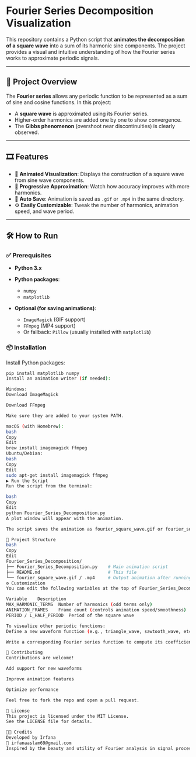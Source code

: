 # Fourier Series Decomposition Visualization

This repository contains a Python script that **animates the decomposition of a square wave** into a sum of its harmonic sine components. The project provides a visual and intuitive understanding of how the Fourier series works to approximate periodic signals.

---

## 📌 Project Overview

The **Fourier series** allows any periodic function to be represented as a sum of sine and cosine functions. In this project:

- A **square wave** is approximated using its Fourier series.
- Higher-order harmonics are added one by one to show convergence.
- The **Gibbs phenomenon** (overshoot near discontinuities) is clearly observed.

---

## 🎞️ Features

- 🎥 **Animated Visualization**: Displays the construction of a square wave from sine wave components.
- 🔁 **Progressive Approximation**: Watch how accuracy improves with more harmonics.
- 💾 **Auto Save**: Animation is saved as `.gif` or `.mp4` in the same directory.
- ⚙️ **Easily Customizable**: Tweak the number of harmonics, animation speed, and wave period.

---

## 🛠️ How to Run

### ✅ Prerequisites

- **Python 3.x**
- **Python packages**:
  - `numpy`
  - `matplotlib`

- **Optional (for saving animations)**:
  - `ImageMagick` (GIF support)
  - `FFmpeg` (MP4 support)
  - Or fallback: `Pillow` (usually installed with `matplotlib`)

### 📦 Installation

Install Python packages:

```bash
pip install matplotlib numpy
Install an animation writer (if needed):

Windows:
Download ImageMagick

Download FFmpeg

Make sure they are added to your system PATH.

macOS (with Homebrew):
bash
Copy
Edit
brew install imagemagick ffmpeg
Ubuntu/Debian:
bash
Copy
Edit
sudo apt-get install imagemagick ffmpeg
▶️ Run the Script
Run the script from the terminal:

bash
Copy
Edit
python Fourier_Series_Decomposition.py
A plot window will appear with the animation.

The script saves the animation as fourier_square_wave.gif or fourier_square_wave.mp4.

📁 Project Structure
bash
Copy
Edit
Fourier_Series_Decomposition/
├── Fourier_Series_Decomposition.py    # Main animation script
├── README.md                          # This file
└── fourier_square_wave.gif / .mp4     # Output animation after running
⚙️ Customization
You can edit the following variables at the top of Fourier_Series_Decomposition.py:

Variable	Description
MAX_HARMONIC_TERMS	Number of harmonics (odd terms only)
ANIMATION_FRAMES	Frame count (controls animation speed/smoothness)
PERIOD / L_HALF_PERIOD	Period of the square wave

To visualize other periodic functions:
Define a new waveform function (e.g., triangle_wave, sawtooth_wave, etc.)

Write a corresponding Fourier series function to compute its coefficients (a₀, aₙ, bₙ)

🤝 Contributing
Contributions are welcome!

Add support for new waveforms

Improve animation features

Optimize performance

Feel free to fork the repo and open a pull request.

📄 License
This project is licensed under the MIT License.
See the LICENSE file for details.

👩‍💻 Credits
Developed by Irfana
📧 irfanaaslam69@gmail.com
Inspired by the beauty and utility of Fourier analysis in signal processing.
